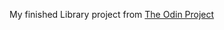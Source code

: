 My finished Library project from [The Odin Project](https://www.theodinproject.com/courses/javascript/lessons/library?ref=lnav)